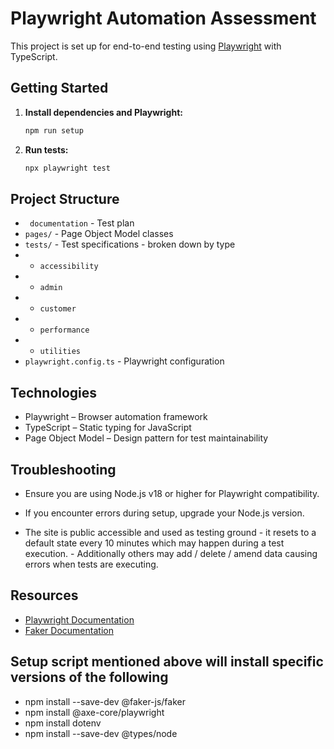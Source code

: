 # Playwright Automation Assessment

This project is set up for end-to-end testing using [Playwright](https://playwright.dev/) with TypeScript.

## Getting Started

1. **Install dependencies and Playwright:**
   ```sh
   npm run setup
   ```

2. **Run tests:**
   ```sh
   npx playwright test
   ```


## Project Structure
- ` documentation` - Test plan
- `pages/` -  Page Object Model classes
- `tests/` - Test specifications - broken down by type
- - `accessibility` 
- - `admin` 
- - `customer` 
- - `performance` 
- - `utilities`  
- `playwright.config.ts` - Playwright configuration

## Technologies

- Playwright – Browser automation framework
- TypeScript – Static typing for JavaScript
- Page Object Model – Design pattern for test maintainability


## Troubleshooting
- Ensure you are using Node.js v18 or higher for Playwright compatibility.
- If you encounter errors during setup, upgrade your Node.js version.

- The site is public accessible and used as testing ground - it resets to a default state every 10 minutes which may happen during a test execution. - Additionally others may add / delete / amend data causing errors when tests are executing. 

## Resources
- [Playwright Documentation](https://playwright.dev/docs/intro)
- [Faker Documentation](https://fakerjs.dev/)

## Setup script mentioned above will install specific versions of the following
- npm install --save-dev @faker-js/faker
- npm install @axe-core/playwright
- npm install dotenv
- npm install --save-dev @types/node
